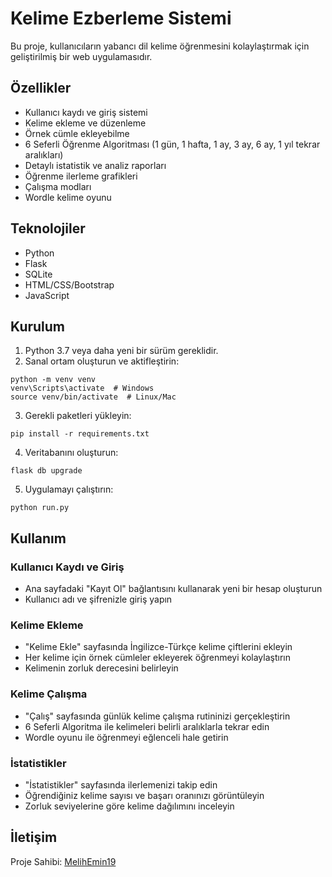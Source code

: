 # Kelime Ezberleme Sistemi

Bu proje, kullanıcıların yabancı dil kelime öğrenmesini kolaylaştırmak için geliştirilmiş bir web uygulamasıdır.

## Özellikler

- Kullanıcı kaydı ve giriş sistemi
- Kelime ekleme ve düzenleme
- Örnek cümle ekleyebilme
- 6 Seferli Öğrenme Algoritması (1 gün, 1 hafta, 1 ay, 3 ay, 6 ay, 1 yıl tekrar aralıkları)
- Detaylı istatistik ve analiz raporları
- Öğrenme ilerleme grafikleri
- Çalışma modları
- Wordle kelime oyunu

## Teknolojiler

- Python
- Flask
- SQLite
- HTML/CSS/Bootstrap
- JavaScript

## Kurulum

1. Python 3.7 veya daha yeni bir sürüm gereklidir.
2. Sanal ortam oluşturun ve aktifleştirin:
```
python -m venv venv
venv\Scripts\activate  # Windows
source venv/bin/activate  # Linux/Mac
```
3. Gerekli paketleri yükleyin:
```
pip install -r requirements.txt
```
4. Veritabanını oluşturun:
```
flask db upgrade
```
5. Uygulamayı çalıştırın:
```
python run.py
```

## Kullanım

### Kullanıcı Kaydı ve Giriş

- Ana sayfadaki "Kayıt Ol" bağlantısını kullanarak yeni bir hesap oluşturun
- Kullanıcı adı ve şifrenizle giriş yapın

### Kelime Ekleme

- "Kelime Ekle" sayfasında İngilizce-Türkçe kelime çiftlerini ekleyin
- Her kelime için örnek cümleler ekleyerek öğrenmeyi kolaylaştırın
- Kelimenin zorluk derecesini belirleyin

### Kelime Çalışma

- "Çalış" sayfasında günlük kelime çalışma rutininizi gerçekleştirin
- 6 Seferli Algoritma ile kelimeleri belirli aralıklarla tekrar edin
- Wordle oyunu ile öğrenmeyi eğlenceli hale getirin

### İstatistikler

- "İstatistikler" sayfasında ilerlemenizi takip edin
- Öğrendiğiniz kelime sayısı ve başarı oranınızı görüntüleyin
- Zorluk seviyelerine göre kelime dağılımını inceleyin

## İletişim

Proje Sahibi: [MelihEmin19](https://github.com/MelihEmin19) 
